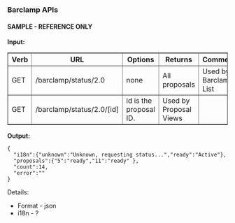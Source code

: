 ### Barclamp APIs

#### SAMPLE - REFERENCE ONLY

**Input:**

<table border=1>
<tr><th> Verb </th><th> URL </th><th> Options </th><th> Returns </th><th> Comments </th></tr>
<tr><td> GET </td><td> /barclamp/status/2.0  </td><td> none  </td><td> All proposals  </td><td> Used by Barclamp List  </td></tr> 
<tr><td> GET   </td><td> /barclamp/status/2.0/[id]  </td><td> id is the proposal ID.  </td><td> Used by Proposal Views  </td></tr>
</table>

**Output:**


    {
      "i18n":{"unknown":"Unknown, requesting status...","ready":"Active"},
      "proposals":{"5":"ready","11":"ready" },
      "count":14,
      "error":""
    }

Details:

* Format - json
* i18n - ?

